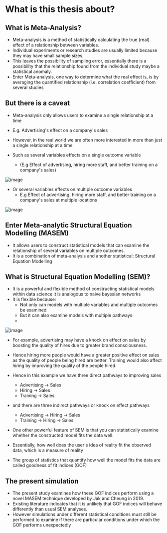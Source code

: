 # What is this thesis about?

## What is Meta-Analysis?
- Meta-analysis is a method of statistically calculating the true (real) effect of a relationship between variables.
- Individual experiments or research studies are usually limited because they may have small sample sizes. 
- This leaves the possibility of sampling error, essentially there is a possibility that the relationship found from the individual study maybe a statistical anomaly.
- Enter Meta-analysis, one way to determine what the real effect is, is by averaging the quantified relationship (i.e. correlation coefficient) from several studies

## But there is a caveat
- Meta-analysis only allows users to examine a single relationship at a time
- E.g. Advertising's effect on a company's sales

- However, in the real world we are often more interested in more than just a single relationship at a time
- Such as several variables effects on a single outcome variable
  - (E.g Effect of advertising, hiring more staff, and better training on a company's sales)

![image](https://user-images.githubusercontent.com/96096344/153248256-be301b20-5cbe-4153-8dca-3dc8ebf0faa4.png)

- Or several variables effects on multiple outcome variables
  - E.g Effect of advertising, hiring more staff, and better training on a company's sales at multiple locations

![image](https://user-images.githubusercontent.com/96096344/153248283-a4914dc9-93c6-4f12-9e72-ed783c6feb8d.png)

## Enter Meta-analytic Structural Equation Modelling (MASEM)
- It allows users to construct statistical models that can examine the relationship of several variables on multiple outcomes.
- It is a combination of meta-analysis and another statistical: Structural Equation Modelling

## What is Structural Equation Modelling (SEM)?
- It is a powerful and flexible method of constructing statistical models within data science it is analogous to naive bayesian networks
- It is flexible because:
  - Not only can models with multiple variables and multiple outcomes be examined
  - But it can also examine models with multiple pathways:
  - 
![image](https://user-images.githubusercontent.com/96096344/153248352-fcdb61ca-e21b-461a-b93c-565f0bc1c25a.png)

- For example, advertising may have a knock on effect on sales by boosting the quality of hires due to greater brand consciousness. 
- Hence hiring more people would have a greater positive effect on sales as the quality of people being hired are better. Training would also affect hiring by improving the quality of the people hired. 
- Hence in this example we have three direct pathways to improving sales
  - Advertising -> Sales
  - Hiring -> Sales
  - Training -> Sales

- and there are three indirect pathways or knock on effect pathways
  - Advertising -> Hiring -> Sales
  - Training -> Hiring -> Sales

- One other powerful feature of SEM is that you can statistically examine whether the constructed model fits the data well.
- Essentially, how well does the user's idea of reality fit the observed data, which is a measure of reality
- The group of statistics that quantify how well the model fits the data are called goodness of fit indices (GOF)

## The present simulation
- The present study examines how these GOF indices perform using a novel MASEM technique developed by Jak and Cheung in 2019.
- Existing literature indicates that it is unlikely that GOF indices will behave differently than usual SEM analyses.
- However simulations under different statistical conditions must still be performed to examine if there are particular conditions under which the GOF performs unexpectedly
